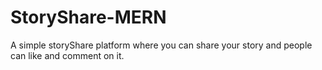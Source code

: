 # StoryShare-MERN
A simple storyShare platform where you can share your story and people can like and comment on it.

